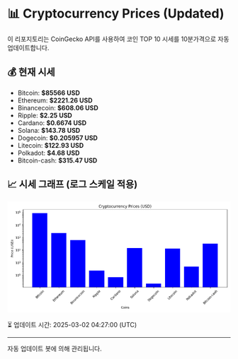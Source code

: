 
# 📊 Cryptocurrency Prices (Updated)

이 리포지토리는 CoinGecko API를 사용하여 코인 TOP 10 시세를 10분가격으로 자동 업데이트합니다.

## 💰 현재 시세
- Bitcoin: **$85566 USD**
- Ethereum: **$2221.26 USD**
- Binancecoin: **$608.06 USD**
- Ripple: **$2.25 USD**
- Cardano: **$0.6674 USD**
- Solana: **$143.78 USD**
- Dogecoin: **$0.205957 USD**
- Litecoin: **$122.93 USD**
- Polkadot: **$4.68 USD**
- Bitcoin-cash: **$315.47 USD**

## 📈 시세 그래프 (로그 스케일 적용)
![Crypto Prices](crypto_prices.png)

⏳ 업데이트 시간: 2025-03-02 04:27:00 (UTC)

---
자동 업데이트 봇에 의해 관리됩니다.
